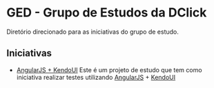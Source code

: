 # GED - Grupo de Estudos da DClick
Diretório direcionado para as iniciativas do grupo de estudo.

## Iniciativas 

* [AngularJS + KendoUI](https://github.com/dclick/ged/tree/master/AngularJS%2BKendoUI) 
    Este é um projeto de estudo que tem como iniciativa realizar testes 
    utilizando [AngularJS](http://angularjs.org/) + [KendoUI](http://www.kendoui.com)



